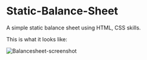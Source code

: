 # Static-Balance-Sheet
A simple static balance sheet using HTML, CSS skills.

This is what it looks like:


![Balancesheet-screenshot](https://user-images.githubusercontent.com/80200124/197347854-b8811f84-db2e-4e62-a414-2963222593c6.png)

